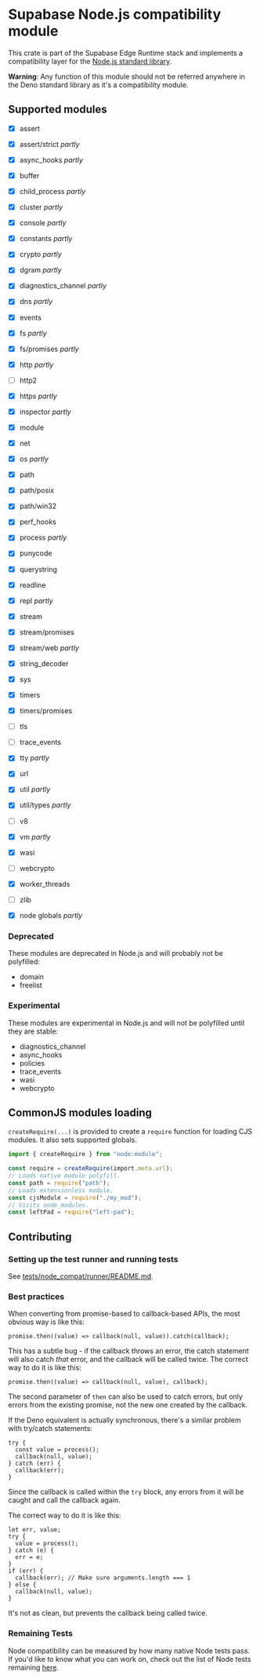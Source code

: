 # Supabase Node.js compatibility module

This crate is part of the Supabase Edge Runtime stack and implements a
compatibility layer for the
[Node.js standard library](https://nodejs.org/docs/latest/api/).

**Warning**: Any function of this module should not be referred anywhere in the
Deno standard library as it's a compatibility module.

## Supported modules

- [x] assert
- [x] assert/strict _partly_
- [x] async_hooks _partly_
- [x] buffer
- [x] child_process _partly_
- [x] cluster _partly_
- [x] console _partly_
- [x] constants _partly_
- [x] crypto _partly_
- [x] dgram _partly_
- [x] diagnostics_channel _partly_
- [x] dns _partly_
- [x] events
- [x] fs _partly_
- [x] fs/promises _partly_
- [x] http _partly_
- [ ] http2
- [x] https _partly_
- [x] inspector _partly_
- [x] module
- [x] net
- [x] os _partly_
- [x] path
- [x] path/posix
- [x] path/win32
- [x] perf_hooks
- [x] process _partly_
- [x] punycode
- [x] querystring
- [x] readline
- [x] repl _partly_
- [x] stream
- [x] stream/promises
- [x] stream/web _partly_
- [x] string_decoder
- [x] sys
- [x] timers
- [x] timers/promises
- [ ] tls
- [ ] trace_events
- [x] tty _partly_
- [x] url
- [x] util _partly_
- [x] util/types _partly_
- [ ] v8
- [x] vm _partly_
- [x] wasi
- [ ] webcrypto
- [x] worker_threads
- [ ] zlib

- [x] node globals _partly_

### Deprecated

These modules are deprecated in Node.js and will probably not be polyfilled:

- domain
- freelist

### Experimental

These modules are experimental in Node.js and will not be polyfilled until they
are stable:

- diagnostics_channel
- async_hooks
- policies
- trace_events
- wasi
- webcrypto

## CommonJS modules loading

`createRequire(...)` is provided to create a `require` function for loading CJS
modules. It also sets supported globals.

```ts
import { createRequire } from "node:module";

const require = createRequire(import.meta.url);
// Loads native module polyfill.
const path = require("path");
// Loads extensionless module.
const cjsModule = require("./my_mod");
// Visits node_modules.
const leftPad = require("left-pad");
```

## Contributing

### Setting up the test runner and running tests

See
[tests/node_compat/runner/README.md](../../../tests/node_compat/runner/README.md).

### Best practices

When converting from promise-based to callback-based APIs, the most obvious way
is like this:

```ts, ignore
promise.then((value) => callback(null, value)).catch(callback);
```

This has a subtle bug - if the callback throws an error, the catch statement
will also catch _that_ error, and the callback will be called twice. The correct
way to do it is like this:

```ts, ignore
promise.then((value) => callback(null, value), callback);
```

The second parameter of `then` can also be used to catch errors, but only errors
from the existing promise, not the new one created by the callback.

If the Deno equivalent is actually synchronous, there's a similar problem with
try/catch statements:

```ts, ignore
try {
  const value = process();
  callback(null, value);
} catch (err) {
  callback(err);
}
```

Since the callback is called within the `try` block, any errors from it will be
caught and call the callback again.

The correct way to do it is like this:

```ts, ignore
let err, value;
try {
  value = process();
} catch (e) {
  err = e;
}
if (err) {
  callback(err); // Make sure arguments.length === 1
} else {
  callback(null, value);
}
```

It's not as clean, but prevents the callback being called twice.

### Remaining Tests

Node compatibility can be measured by how many native Node tests pass. If you'd
like to know what you can work on, check out the list of Node tests remaining
[here](../../../tests/node_compat/runner/TODO.md).
